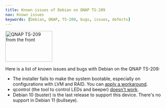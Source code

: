 ```yaml
---
title: Known issues of Debian on QNAP TS-209
nav: Known issues
keywords: [Debian, QNAP, TS-209, bugs, issues, defects]
---
```


<div class="right">
<img src = "../images/r_ts209_front.jpg" class="border" alt="QNAP TS-209 from the front" width="148" height="97" />
</div>

Here is a list of known issues and bugs with Debian on the QNAP TS-209:

* The installer fails to make the system bootable, especially on
configurations with LVM and RAID.  You can [apply a
workaround](../troubleshooting/#bootable).
* qcontrol (the tool to control LEDs and beeper) [doesn't work](http://bugs.debian.org/933294).
* Debian 10 (buster) is the last release to support this device.  There's no support in Debian 11 (bullseye).

